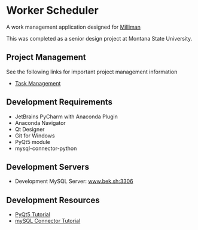 # Worker Scheduler

A work management application designed for [Milliman](https://us.milliman.com/)

This was completed as a senior design project at Montana State University.

## Project Management

See the following links for important project management information

* [Task Management](https://yodiz.com/)

## Development Requirements

* JetBrains PyCharm with Anaconda Plugin
* Anaconda Navigator
* Qt Designer
* Git for Windows
* PyQt5 module
* mysql-connector-python

## Development Servers

* Development MySQL Server: www.bek.sh:3306

## Development Resources

* [PyQt5 Tutorial](http://zetcode.com/gui/pyqt5/)
* [mySQL Connector Tutorial](https://dev.mysql.com/doc/connector-python/en/connector-python-examples.html)

